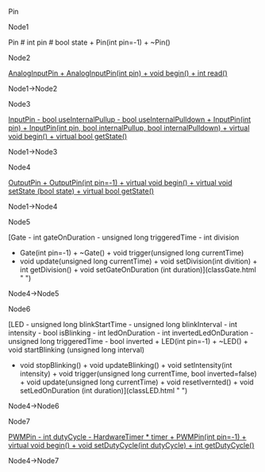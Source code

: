 Pin

Node1

Pin \# int pin \# bool state + Pin(int pin=-1) + \~Pin()

Node2

[AnalogInputPin + AnalogInputPin(int pin) + void begin() + int
read()](classAnalogInputPin.html " ")

Node1-\>Node2

Node3

[InputPin - bool useInternalPullup - bool useInternalPulldown +
InputPin(int pin) + InputPin(int pin, bool internalPullup, bool
internalPulldown) + virtual void begin() + virtual bool
getState()](classInputPin.html " ")

Node1-\>Node3

Node4

[OutputPin + OutputPin(int pin=-1) + virtual void begin() + virtual void
setState (bool state) + virtual bool
getState()](classOutputPin.html " ")

Node1-\>Node4

Node5

[Gate - int gateOnDuration - unsigned long triggeredTime - int division
+ Gate(int pin=-1) + \~Gate() + void trigger(unsigned long currentTime)
+ void update(unsigned long currentTime) + void setDivision(int
divition) + int getDivision() + void setGateOnDuration (int
duration)](classGate.html " ")

Node4-\>Node5

Node6

[LED - unsigned long blinkStartTime - unsigned long blinkInterval - int
intensity - bool isBlinking - int ledOnDuration - int
invertedLedOnDuration - unsigned long triggeredTime - bool inverted +
LED(int pin=-1) + \~LED() + void startBlinking (unsigned long interval)
+ void stopBlinking() + void updateBlinking() + void setIntensity(int
intensity) + void trigger(unsigned long currentTime, bool
inverted=false) + void update(unsigned long currentTime) + void
resetIvernted() + void setLedOnDuration (int
duration)](classLED.html " ")

Node4-\>Node6

Node7

[PWMPin - int dutyCycle - HardwareTimer \* timer + PWMPin(int pin=-1) +
virtual void begin() + void setDutyCycle(int dutyCycle) + int
getDutyCycle()](classPWMPin.html " ")

Node4-\>Node7

[](classPin__inherit__graph_org.svg)
